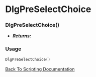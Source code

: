 # DlgPreSelectChoice

### DlgPreSelectChoice()
- ***Returns:*** 

### Usage

```Lua
DlgPreSelectChoice()
```


[Back To Scripting Documentation](../README.md)
